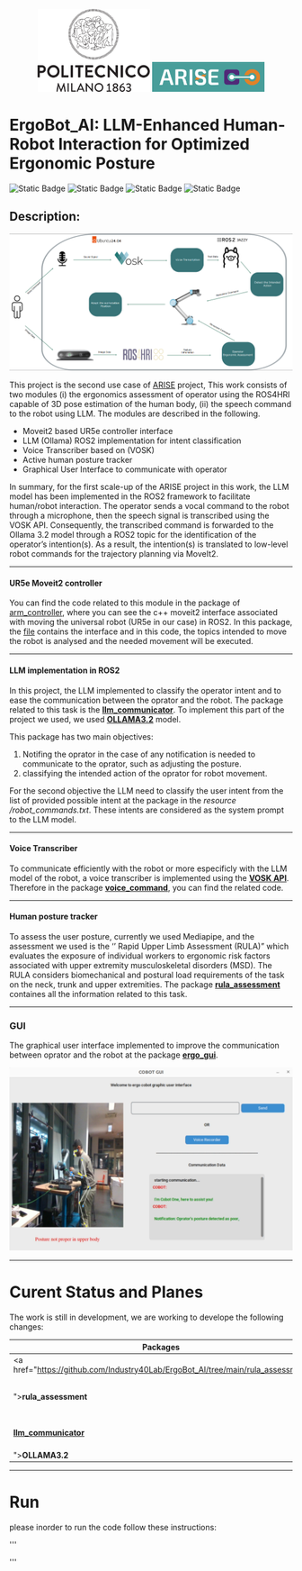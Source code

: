 <p align="center">
  <a href="https://www.industry40lab.org/"><img src="materials/polimi_logo.png" alt="Image 1" width="200"/></a>
  <a href="https://arise-middleware.eu/"><img src="materials/Screenshot%20from%202024-12-03%2011-00-00.png" alt="Image 2" width="200"/></a>
</p>

<h1 style="display: flex; align-items: center; justify-content: space-between;">
    ErgoBot_AI: LLM-Enhanced Human-Robot Interaction for Optimized Ergonomic Posture
</h1>

![Static Badge](https://img.shields.io/badge/Ubuntu-24.04-orange)
![Static Badge](https://img.shields.io/badge/Python-3.10-blue)
![Static Badge](https://img.shields.io/badge/ROS2-iron-blue)
![Static Badge](https://img.shields.io/badge/ROS2-humble-blue)

## Description:

<p align="center">
  <img src="materials/diagram2.png" alt="overall diagram"/>
</p>

This project is the second use case of <a href="https://arise-middleware.eu/">ARISE</a> project, This work consists of two modules (i) the ergonomics assessment of operator using the ROS4HRI capable of 3D pose estimation of the human body, (ii) the speech command to the robot using LLM. The modules are described in the following.

<ul>
  <li>Moveit2 based UR5e controller interface</li>
  <li>LLM (Ollama) ROS2 implementation for intent classification</li>
  <li>Voice Transcriber based on (VOSK)</li>
  <li>Active human posture tracker</li>
  <li>Graphical User Interface to communicate with operator</li>
</ul>

In summary, for the first scale-up of the ARISE project in this work, the LLM model has been implemented in the ROS2 framework to facilitate human/robot interaction. The operator sends a vocal command to the robot through a microphone, then the speech signal is transcribed using the VOSK API. Consequently, the transcribed command is forwarded to the Ollama 3.2 model through a ROS2 topic for the identification of the operator’s intention(s). As a result, the intention(s) is translated to low-level robot commands for the trajectory planning via MoveIt2. 

<hr>

#### UR5e Moveit2 controller

You can find the code related to this module in the package of <a href="https://github.com/Industry40Lab/ErgoBot_AI/tree/main/arm_controller">arm_controller</a>, where you can see the c++ moveit2 interface associated with moving the universal robot (UR5e in our case) in ROS2. In this package, the <a href="https://github.com/Industry40Lab/ErgoBot_AI/blob/main/arm_controller/src/holding_controller.cpp">file</a> contains the interface and in this code, the topics intended to move the robot is analysed and the needed movement will be executed. 


<hr>

#### LLM implementation in ROS2

In this project, the LLM implemented to classify the operator intent and to ease the communication between the oprator and the robot. The package related to this task is the <a href="https://github.com/Industry40Lab/ErgoBot_AI/tree/main/llm_communicator">**llm_communicator**</a>. To implement this part of the project we used, we used <a href="https://github.com/ollama/ollama/tree/main
">**OLLAMA3.2**</a> model.<br> 

This package has two main objectives:

<ol>
  <li>Notifing the oprator in the case of any notification is needed to communicate to the oprator, such as adjusting the posture.</li>
  <li>classifying the intended action of the oprator for robot movement.</li>
</ol>

For the second objective the LLM need to classify the user intent from the list of provided possible intent at the package in the _resource
/robot_commands.txt_. These intents are considered as the system prompt to the LLM model. 

<hr>

#### Voice Transcriber

To communicate efficiently with the robot or more especificly with the LLM model of the robot, a voice transcriber is implemented using the <a href="https://github.com/alphacep/vosk-api
">**VOSK API**</a>. Therefore in the package <a href="https://github.com/Industry40Lab/ErgoBot_AI/tree/main/voice_command/voice_command
">**voice_command**</a>, you can find the related code. 

<hr>

#### Human posture tracker

To assess the user posture, currently we used Mediapipe, and the assessment we used is the ‘’ Rapid Upper Limb Assessment (RULA)” which evaluates the exposure of individual workers to ergonomic risk factors associated with upper extremity musculoskeletal disorders (MSD). The RULA considers biomechanical and postural load requirements of the task on the neck, trunk and upper extremities. The package <a href="https://github.com/Industry40Lab/ErgoBot_AI/tree/main/rula_assessment
">**rula_assessment**</a> containes all the information related to this task. 

<hr>

### GUI

The graphical user interface implemented to improve the communication between oprator and the robot at the package <a href="https://github.com/Industry40Lab/ErgoBot_AI/tree/main/ergo_gui
">**ergo_gui**</a>.

<p align="center">
  <img src="materials/BAD_POSE.png" alt="GUI"/>
</p>

<hr>

# Curent Status and Planes

The work is still in development, we are working to develope the following changes:

| Packages | Curent Status | Planes |
| ------------------------------------------ |  ------------------------------------------------------------------------------------------------------------------------------------------------ | ------------------------------------------------------------- | 
|  <a href="https://github.com/Industry40Lab/ErgoBot_AI/tree/main/rula_assessment
">**rula_assessment**</a> | Currently we are using <a href="https://ai.google.dev/edge/mediapipe/solutions/vision/pose_landmarker">**Mediapipe**</a> | We are working on development of <a href="https://github.com/ros4hri">**ROS4HRI**</a> |
| <a href="https://github.com/Industry40Lab/ErgoBot_AI/tree/main/llm_communicator">**llm_communicator**</a> | The current model works with self-implemented <a href="https://github.com/ollama/ollama/tree/main
">**OLLAMA3.2**</a> | Implementation of rpk from PAL robotics|

<hr>

# Run 

please inorder to run the code follow these instructions:

'''

'''




